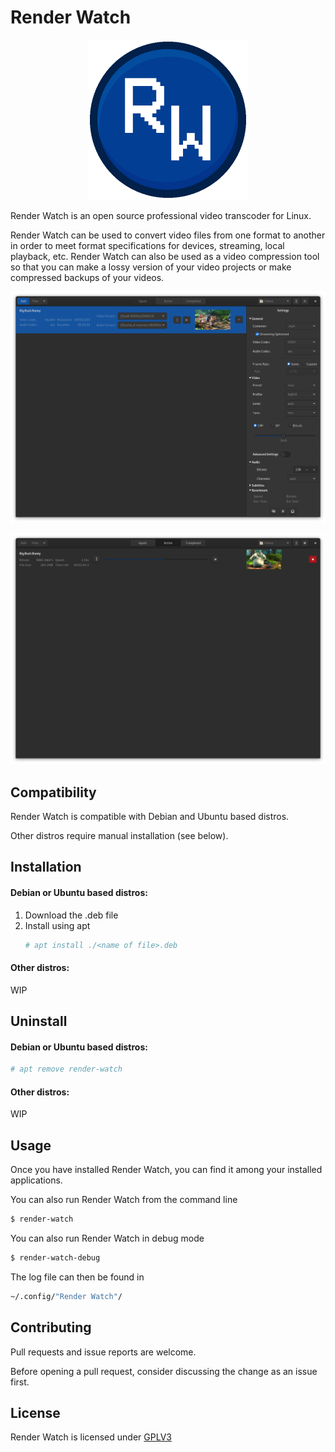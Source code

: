 # Render Watch
<p align="center">
  <img src="https://github.com/mgregory1994/RenderWatch/blob/main/src/render_watch/render_watch_data/RenderWatch.png" alt="Render Watch Icon"/>
</p>

Render Watch is an open source professional video transcoder for Linux.

Render Watch can be used to convert video files from one format to another
in order to meet format specifications for devices, streaming, local playback, 
etc. Render Watch can also be used as a video compression tool so that you 
can make a lossy version of your video projects or make compressed backups 
of your videos.

<p align="center">
  <img src="https://github.com/mgregory1994/RenderWatch/blob/main/src/render_watch/render_watch_data/screenshots/rw_import.png"
  alt="Render Watch Import" />
</p>

<p align="center">
  <img src="https://github.com/mgregory1994/RenderWatch/blob/main/src/render_watch/render_watch_data/screenshots/rw_encode.png"
  alt="Render Watch Encoding" />
</p>

## Compatibility
Render Watch is compatible with Debian and Ubuntu based distros.

Other distros require manual installation (see below).

## Installation
#### Debian or Ubuntu based distros:
1. Download the .deb file
2. Install using apt
    ```bash
    # apt install ./<name of file>.deb
    ```
   
#### Other distros:
WIP

## Uninstall
#### Debian or Ubuntu based distros:
```bash
# apt remove render-watch
```

#### Other distros:
WIP

## Usage
Once you have installed Render Watch, you can find it among your installed
applications.

You can also run Render Watch from the command line
```bash
$ render-watch
```

You can also run Render Watch in debug mode
```bash
$ render-watch-debug
```

The log file can then be found in
```bash
~/.config/"Render Watch"/
```

## Contributing
Pull requests and issue reports are welcome.

Before opening a pull request, consider discussing the change
as an issue first.

## License
Render Watch is licensed under [GPLV3](https://www.gnu.org/licenses/gpl-3.0.en.html)
